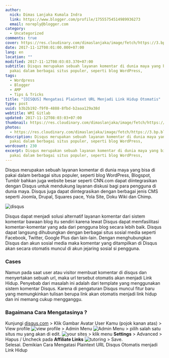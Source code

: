 ```yaml
---
author:
  nick: Dimas Lanjaka Kumala Indra
  link: https://www.blogger.com/profile/17555754514989936273
  email: noreply@blogger.com
category:
  - Uncategorized
comments: true
cover: https://res.cloudinary.com/dimaslanjaka/image/fetch/https://3.bp.blogspot.com/-F0nPVJldBjc/Wc5TIDQtjqI/AAAAAAAAFh0/WFawWHriTBwCX2_jw9jBn_F6jp0Bole4wCLcBGAs/s1600/Mengatasi+Tulisan+Link+yang+Otomatis+Menjadi+Link+Hidup.jpg
date: 2017-11-12T08:01:00.000+07:00
lang: en
location: ""
modified: 2017-11-12T08:03:03.370+07:00
subtitle: Disqus merupakan sebuah layanan komentar di dunia maya yang bisa di
  pakai dalam berbagai situs populer, seperti blog WordPress,
tags:
  - Wordpress
  - Blogger
  - AMP
  - Tips & Tricks
title: "[DISQUS] Mengatasi Plaintext URL Menjadi Link Hidup Otomatis"
type: post
uuid: b3b2b192-f9f0-4888-8fbd-b2aaa129a38d
webtitle: WMI Gitlab
updated: 2017-11-12T08:03:03+07:00
thumbnail: https://res.cloudinary.com/dimaslanjaka/image/fetch/https://3.bp.blogspot.com/-F0nPVJldBjc/Wc5TIDQtjqI/AAAAAAAAFh0/WFawWHriTBwCX2_jw9jBn_F6jp0Bole4wCLcBGAs/s1600/Mengatasi+Tulisan+Link+yang+Otomatis+Menjadi+Link+Hidup.jpg
photos:
  - https://res.cloudinary.com/dimaslanjaka/image/fetch/https://3.bp.blogspot.com/-F0nPVJldBjc/Wc5TIDQtjqI/AAAAAAAAFh0/WFawWHriTBwCX2_jw9jBn_F6jp0Bole4wCLcBGAs/s1600/Mengatasi+Tulisan+Link+yang+Otomatis+Menjadi+Link+Hidup.jpg
description: Disqus merupakan sebuah layanan komentar di dunia maya yang bisa di
  pakai dalam berbagai situs populer, seperti blog WordPress,
wordcount: 230
excerpt: Disqus merupakan sebuah layanan komentar di dunia maya yang bisa di
  pakai dalam berbagai situs populer, seperti blog WordPress,
---
```


<p>    Disqus merupakan sebuah layanan komentar di dunia maya yang bisa di pakai     dalam berbagai situs populer, seperti blog WordPress, Blogspot, Tumblr     bahkan juga website besar seperti CNN.com dapat diintegrasikan dengan     Disqus untuk mendukung layanan diskusi bagi para pengguna di dunia maya.     Disqus juga dapat diintegrasikan dengan berbagai jenis CMS seperti Joomla,     Drupal, Squares pace, Yola Site, Doku Wiki dan Chimp. </p><img src="https://res.cloudinary.com/dimaslanjaka/image/fetch/https://3.bp.blogspot.com/-F0nPVJldBjc/Wc5TIDQtjqI/AAAAAAAAFh0/WFawWHriTBwCX2_jw9jBn_F6jp0Bole4wCLcBGAs/s1600/Mengatasi+Tulisan+Link+yang+Otomatis+Menjadi+Link+Hidup.jpg" title="disqus" alt="disqus" class="w3-image"><p>    Disqus dapat menjadi solusi alternatif layanan komentar dari sistem     komentar bawaan blog itu sendiri karena lewat Disqus dapat memfasilitasi     komentar-komentar yang ada dari pengguna blog secara lebih baik. Disqus     dapat langsung dihubungkan dengan berbagai situs sosial media seperti     Facebook, Twitter, Google Plus dan lain-lain. Dengan menghubungkan Disqus     dan akun sosial media maka komentar yang ditampilkan di Disqus akan secara     otomatis muncul di akun jejaring sosial si pengguna. </p><h3>Cases</h3><p>Namun pada saat user atau visitor membuat komentar di disqus dan menyertakan sebuah url, maka url tersebut otomatis akan menjadi Link Hidup. Penyebab dari masalah ini adalah dari template yang menggunakan sistem komentar Disqus. Karena di pengaturan Disqus muncul fitur baru yang memungkinkan tulisan berupa link akan otomatis menjadi link hidup dan ini memang cukup mengganggu. </p><h3>Bagaimana Cara Mengatasinya ?</h3><div class="w3-panel w3-light-grey">Kunjungi <a href="http://disqus.com" title="disqus" class="" rel="noopener noreferer nofollow">disqus.com</a> &gt; Klik Gambar Avatar User Kamu (pojok kanan atas) &gt; View profile <img src="https://res.cloudinary.com/dimaslanjaka/image/fetch/https://4.bp.blogspot.com/-ZeAJGRdAh4g/Wc5RIU6daUI/AAAAAAAAFhs/3xp-52zMfHY5N3GKUA4qDo1a7NQWn1YjQCLcBGAs/s1600/Mengatasi+Tulisan+Link+yang+Otomatis+Menjadi+Link+Hidup+1.png" title="view profile"> &gt; Admin Menu <img src="http://res.cloudinary.com/dimaslanjaka/image/fetch/https://2.bp.blogspot.com/-xDPkwtd51D4/Wc5RICKV45I/AAAAAAAAFhk/fnGPsXuHyXsP2yXrENQit0_Twqqxuxf2ACLcBGAs/s1600/Mengatasi+Tulisan+Link+yang+Otomatis+Menjadi+Link+Hidup+2.png" title="Admin Menu"> &gt; pilih salah satu situs mu yang akan di edit. <img src="https://res.cloudinary.com/dimaslanjaka/image/fetch/https://1.bp.blogspot.com/-aVRi7HdE0V4/Wc5RIaaOUuI/AAAAAAAAFho/fNPqvl6cB707uDLrZLKFSGDo_4R7QNrFgCLcBGAs/s1600/Mengatasi+Tulisan+Link+yang+Otomatis+Menjadi+Link+Hidup+3.png" title="your sites"> &gt; klik menu <b>Settings</b> &gt; Advanced &gt; Hapus / Uncheck pada <b>Affiliate Links</b> <img src="https://res.cloudinary.com/dimaslanjaka/image/fetch/https://2.bp.blogspot.com/-hxz3EDzioLA/Wc5SG3EO9nI/AAAAAAAAFhw/Mt1oOIBxBLQ0IAUqXGz3ePx6W5WlgSNOgCLcBGAs/s1600/Mengatasi+Tulisan+Link+yang+Otomatis+Menjadi+Link+Hidup+4.png" title="tutoring"> &gt; Save. </div>Selesai. Demikian Cara Mengatasi Plaintext URL Disqus Otomatis menjadi Link Hidup